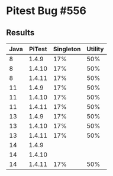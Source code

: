 # Pitest Bug #556

## Results

| Java | PiTest | Singleton | Utility |
| ---- | ------ | --------- | ------- |
| 8 | 1.4.9 | 17% | 50% |
| 8 | 1.4.10 | 17% | 50% |
| 8 | 1.4.11 | 17% | 50% |
| 11 | 1.4.9 | 17% | 50% |
| 11 | 1.4.10 | 17% | 50% |
| 11 | 1.4.11 | 17% | 50% |
| 13 | 1.4.9 | 17% | 50% |
| 13 | 1.4.10 | 17% | 50% |
| 13 | 1.4.11 | 17% | 50% |
| 14 | 1.4.9 |  |  |
| 14 | 1.4.10 |  |  |
| 14 | 1.4.11 | 17% | 50% |
